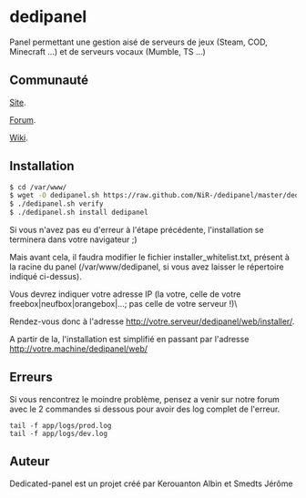 dedipanel
=========

Panel permettant une gestion aisé de serveurs de jeux (Steam, COD, Minecraft ...) et de serveurs vocaux (Mumble, TS ...)

Communauté
----------

[Site](http://www.dedicated-panel.net).

[Forum](http://forum.dedicated-panel.net).

[Wiki](http://wiki.dedicated-panel.net).



Installation
------------

``` bash
$ cd /var/www/
$ wget -O dedipanel.sh https://raw.github.com/NiR-/dedipanel/master/dedipanel.sh && chmod +x dedipanel.sh
$ ./dedipanel.sh verify
$ ./dedipanel.sh install dedipanel
```


Si vous n'avez pas eu d'erreur à l'étape précédente, l'installation se terminera dans votre navigateur ;) 

Mais avant cela, il faudra modifier le fichier installer_whitelist.txt, présent à la racine du panel (/var/www/dedipanel, si vous avez laisser le répertoire indiqué ci-dessus). 

Vous devrez indiquer votre adresse IP (la votre, celle de votre freebox|neufbox|orangebox|...; pas celle de votre serveur !)\\

Rendez-vous donc à l'adresse http://votre.serveur/dedipanel/web/installer/. 

A partir de la, l'installation est simplifié en passant par l'adresse http://votre.machine/dedipanel/web/


Erreurs
-------

Si vous rencontrez le moindre problème, pensez a venir sur notre forum avec le 2 commandes si dessous pour avoir des log complet de l'erreur.


````
tail -f app/logs/prod.log
tail -f app/logs/dev.log
````


Auteur
-------

Dedicated-panel est un projet créé par Kerouanton Albin et Smedts Jérôme
